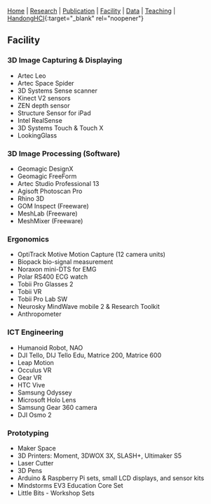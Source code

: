 [Home](README.md) | [Research](research.md) | [Publication](publication.md) | [Facility](facility.md) | [Data](data.md) | [Teaching](teaching.md) | [HandongHCI](https://handonghci.github.io){:target="_blank" rel="noopener"}

## Facility

### 3D Image Capturing & Displaying
- Artec Leo
- Artec Space Spider
- 3D Systems Sense scanner
- Kinect V2 sensors
- ZEN depth sensor
- Structure Sensor for iPad
- Intel RealSense
- 3D Systems Touch & Touch X
- LookingGlass

### 3D Image Processing (Software)
- Geomagic DesignX
- Geomagic FreeForm
- Artec Studio Professional 13
- Agisoft Photoscan Pro
- Rhino 3D
- GOM Inspect (Freeware)
- MeshLab (Freeware)
- MeshMixer (Freeware)

### Ergonomics
- OptiTrack Motive Motion Capture (12 camera units)
- Biopack bio-signal measurement
- Noraxon mini-DTS for EMG
- Polar RS400 ECG watch
- Tobii Pro Glasses 2
- Tobii VR
- Tobii Pro Lab SW
- Neurosky MindWave mobile 2 & Research Toolkit
- Anthropometer

### ICT Engineering
- Humanoid Robot, NAO
- DJI Tello, DIJ Tello Edu, Matrice 200, Matrice 600
- Leap Motion
- Occulus VR
- Gear VR
- HTC Vive
- Samsung Odyssey
- Microsoft Holo Lens
- Samsung Gear 360 camera
- DJI Osmo 2

### Prototyping
- Maker Space
- 3D Printers: Moment, 3DWOX 3X, SLASH+, Ultimaker S5
- Laser Cutter
- 3D Pens
- Arduino & Raspberry Pi sets, small LCD displays, and sensor kits
- Mindstorms EV3 Education Core Set
- Little Bits - Workshop Sets
